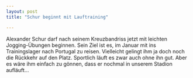 ```yaml
---
layout: post
title: "Schur beginnt mit Lauftraining"

---
```


Alexander Schur darf nach seinem Kreuzbandriss jetzt mit leichten Jogging-Übungen beginnen. Sein Ziel ist es, im Januar mit ins Trainingslager nach Portugal zu reisen. Vielleicht gelingt ihm ja doch noch die Rückkehr auf den Platz. Sportlich läuft es zwar auch ohne ihn gut. Aber es wäre ihm einfach zu gönnen, dass er nochmal in unserem Stadion aufläuft...


